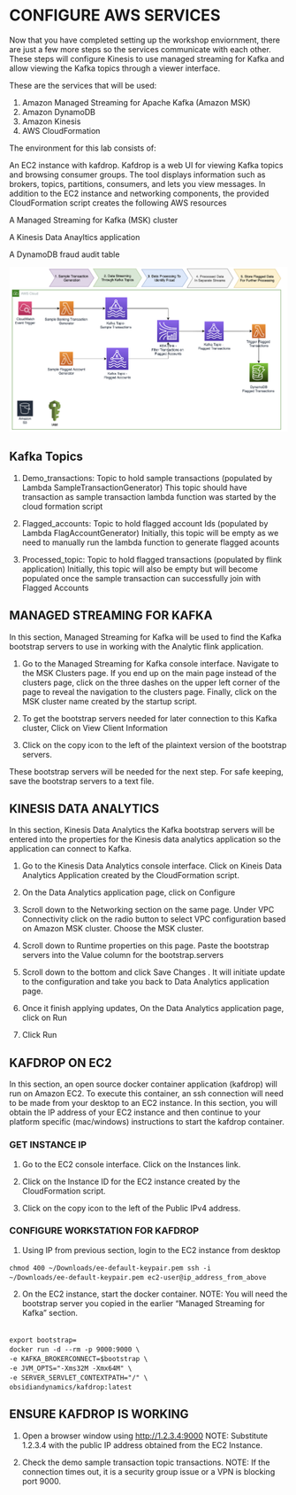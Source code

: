 # CONFIGURE AWS SERVICES

Now that you have completed setting up the workshop enviornment, there are just a few more steps so the services communicate with each other. These steps will configure Kinesis to use managed streaming for Kafka and allow viewing the Kafka topics through a viewer interface.

These are the services that will be used:

1. Amazon Managed Streaming for Apache Kafka (Amazon MSK)
2. Amazon DynamoDB
3. Amazon Kinesis
4. AWS CloudFormation

The environment for this lab consists of:

An EC2 instance with kafdrop.
Kafdrop is a web UI for viewing Kafka topics and browsing consumer groups. The tool displays information such as brokers, topics, partitions, consumers, and lets you view messages.
In addition to the EC2 instance and networking components, the provided CloudFormation script creates the following AWS resources

A Managed Streaming for Kafka (MSK) cluster

A Kinesis Data Anayltics application

A DynamoDB fraud audit table

![arch](FraudFlinkDynamoArchitecture.jpeg)

## Kafka Topics
1. Demo_transactions: Topic to hold sample transactions (populated by Lambda SampleTransactionGenerator)
This topic should have transaction as sample transaction lambda function was started by the cloud formation script

2. Flagged_accounts: Topic to hold flagged account Ids (populated by Lambda FlagAccountGenerator)
Initially, this topic will be empty as we need to manually run the lambda function to generate flagged acounts

3. Processed_topic: Topic to hold flagged transactions (populated by flink application)
Initially, this topic will also be empty but will become populated once the sample transaction can successfully join with Flagged Accounts


## MANAGED STREAMING FOR KAFKA
In this section, Managed Streaming for Kafka will be used to find the Kafka bootstrap servers to use in working with the Analytic flink application.

1. Go to the Managed Streaming for Kafka console interface. Navigate to the MSK Clusters page. If you end up on the main page instead of the clusters page, click on the three dashes on the upper left corner of the page to reveal the navigation to the clusters page. Finally, click on the MSK cluster name created by the startup script.


2. To get the bootstrap servers needed for later connection to this Kafka cluster, Click on View Client Information


3. Click on the copy icon to the left of the plaintext version of the bootstrap servers.




These bootstrap servers will be needed for the next step. For safe keeping, save the bootstrap servers to a text file.

## KINESIS DATA ANALYTICS
In this section, Kinesis Data Analytics the Kafka bootstrap servers will be entered into the properties for the Kinesis data analytics application so the application can connect to Kafka.

1. Go to the Kinesis Data Analytics console interface. Click on Kineis Data Analytics Application created by the CloudFormation script.


2. On the Data Analytics application page, click on Configure


3. Scroll down to the Networking section on the same page. Under VPC Connectivity click on the radio button to select VPC configuration based on Amazon MSK cluster. Choose the MSK cluster.


4. Scroll down to Runtime properties on this page. Paste the bootstrap servers into the Value column for the bootstrap.servers


5. Scroll down to the bottom and click Save Changes . It will initiate update to the configuration and take you back to Data Analytics application page.

6. Once it finish applying updates, On the Data Analytics application page, click on Run


7. Click Run

## KAFDROP ON EC2
In this section, an open source docker container application (kafdrop) will run on Amazon EC2. To execute this container, an ssh connection will need to be made from your desktop to an EC2 instance.
In this section, you will obtain the IP address of your EC2 instance and then continue to your platform specific (mac/windows) instructions to start the kafdrop container.

### GET INSTANCE IP

1. Go to the EC2 console interface. Click on the Instances link.

2. Click on the Instance ID for the EC2 instance created by the CloudFormation script.

3. Click on the copy icon to the left of the Public IPv4 address.

### CONFIGURE WORKSTATION FOR KAFDROP

1. Using IP from previous section, login to the EC2 instance from desktop

<code>chmod 400 ~/Downloads/ee-default-keypair.pem
ssh -i ~/Downloads/ee-default-keypair.pem ec2-user@ip_address_from_above
</code>

2. On the EC2 instance, start the docker container. NOTE: You will need the bootstrap server you copied in the earlier “Managed Streaming for Kafka” section.
<code>
export bootstrap=<Paste MSK Bootstrap String>
docker run -d --rm -p 9000:9000 \
-e KAFKA_BROKERCONNECT=$bootstrap \
-e JVM_OPTS="-Xms32M -Xmx64M" \
-e SERVER_SERVLET_CONTEXTPATH="/" \
obsidiandynamics/kafdrop:latest
</code>

## ENSURE KAFDROP IS WORKING

1. Open a browser window using http://1.2.3.4:9000 NOTE: Substitute 1.2.3.4 with the public IP address obtained from the EC2 Instance.

2. Check the demo sample transaction topic transactions. NOTE: If the connection times out, it is a security group issue or a VPN is blocking port 9000.











